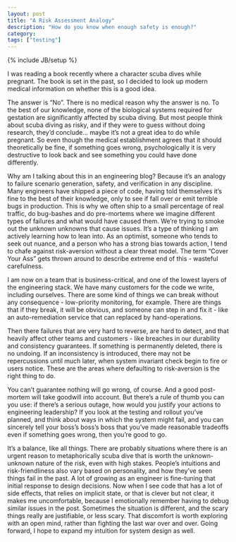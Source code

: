 ```yaml
---
layout: post
title: "A Risk Assessment Analogy"
description: "How do you know when enough safety is enough?"
category: 
tags: ["testing"]
---
```

{% include JB/setup %}

I was reading a book recently where a character scuba dives while pregnant. The book is set in the past, so I decided to look up modern medical information on whether this is a good idea.

The answer is “No”. There is no medical reason why the answer is no. To the best of our knowledge, none of the biological systems required for gestation are significantly affected by scuba diving. But most people think about scuba diving as risky, and if they were to guess without doing research, they’d conclude… maybe it’s not a great idea to do while pregnant. So even though the medical establishment agrees that it should theoretically be fine, if something goes wrong, psychologically it is very destructive to look back and see something you could have done differently.

Why am I talking about this in an engineering blog? Because it’s an analogy to failure scenario generation, safety, and verification in any discipline. Many engineers have shipped a piece of code, having told themselves it’s fine to the best of their knowledge, only to see if fall over or emit terrible bugs in production. This is why we often ship to a small percentage of real traffic, do bug-bashes and do pre-mortems where we imagine different types of failures and what would have caused them. We’re trying to smoke out the unknown unknowns that cause issues. It’s a type of thinking I am actively learning how to lean into. As an optimist, someone who tends to seek out nuance, and a person who has a strong bias towards action, I tend to chafe against risk-aversion without a clear threat model. The term “Cover Your Ass” gets thrown around to describe extreme end of this - wasteful carefulness.

I am now on a team that is business-critical, and one of the lowest layers of the engineering stack. We have many customers for the code we write, including ourselves. There are some kind of things we can break without any consequence - low-priority monitoring, for example. There are things that if they break, it will be obvious, and someone can step in and fix it - like an auto-remediation service that can replaced by hand-operations. 

Then there failures that are very hard to reverse, are hard to detect, and that heavily affect other teams and customers - like breaches in our durability and consistency guarantees. If something is permanently deleted, there is no undoing. If an inconsistency is introduced, there may not be repercussions until much later, when system invariant check begin to fire or users notice. These are the areas where defaulting to risk-aversion is the right thing to do. 

You can’t guarantee nothing will go wrong, of course. And a good post-mortem will take goodwill into account. But there’s a rule of thumb you can you use: if there’s a serious outage, how would you justify your actions to engineering leadership? If you look at the testing and rollout you’ve planned, and think about ways in which the system might fail, and you can sincerely tell your boss’s boss’s boss that you’ve made reasonable tradeoffs even if something goes wrong, then you’re good to go.

It’s a balance, like all things. There are probably situations where there is an urgent reason to metaphorically scuba dive that is worth the unknown-unknown nature of the risk, even with high stakes. People’s intuitions and risk-friendliness also vary based on personality, and how they’ve seen things fail in the past. A lot of growing as an engineer is fine-tuning that initial response to design decisions. Now when I see code that has a lot of side effects, that relies on implicit state, or that is clever but not clear, it makes me uncomfortable, because I emotionally remember having to debug similar issues in the post. Sometimes the situation is different, and the scary things really are justifiable, or less scary. That discomfort is worth exploring with an open mind, rather than fighting the last war over and over. Going forward, I hope to expand my intuition for system design as well. 

